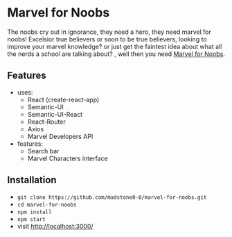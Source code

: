 # Marvel for Noobs

The noobs cry out in ignorance, they need a hero, they need marvel for noobs! Excelsior true believers or soon to be true believers, looking to improve your marvel knowledge? or just get the faintest idea about what all the nerds a school are talking about? , well then you need [Marvel for Noobs](https://marvel-for-noobs-121.herokuapp.com).

## Features
- uses:
	- React (create-react-app)
	-  Semantic-UI
	-  Semantic-UI-React
	-  React-Router
	-  Axios
	-  Marvel Developers API
- features:
	- Search bar
	- Marvel Characters interface

## Installation
- `git clone https://github.com/madstone0-0/marvel-for-noobs.git`
- `cd marvel-for-noobs`
- `npm install`
- `npm start`
- visit <http://localhost:3000/>
